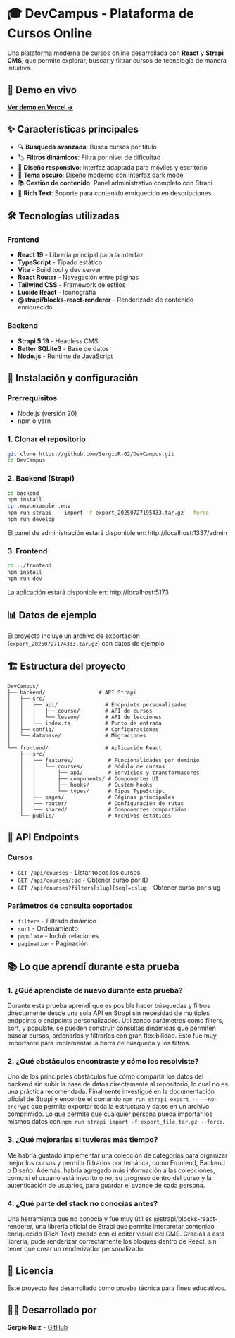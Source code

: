 # 🎓 DevCampus - Plataforma de Cursos Online

Una plataforma moderna de cursos online desarrollada con **React** y **Strapi CMS**, que permite explorar, buscar y filtrar cursos de tecnología de manera intuitiva.

## 🚀 Demo en vivo

**[Ver demo en Vercel →](https://dev-campus-two.vercel.app)**

## ✨ Características principales

- 🔍 **Búsqueda avanzada**: Busca cursos por título
- 🏷️ **Filtros dinámicos**: Filtra por nivel de dificultad 
- 📱 **Diseño responsivo**: Interfaz adaptada para móviles y escritorio
- 🌙 **Tema oscuro**: Diseño moderno con interfaz dark mode
- 📚 **Gestión de contenido**: Panel administrativo completo con Strapi
- 🎨 **Rich Text**: Soporte para contenido enriquecido en descripciones

## 🛠️ Tecnologías utilizadas

### Frontend
- **React 19** - Librería principal para la interfaz
- **TypeScript** - Tipado estático
- **Vite** - Build tool y dev server
- **React Router** - Navegación entre páginas
- **Tailwind CSS** - Framework de estilos
- **Lucide React** - Iconografía
- **@strapi/blocks-react-renderer** - Renderizado de contenido enriquecido

### Backend
- **Strapi 5.19** - Headless CMS
- **Better SQLite3** - Base de datos
- **Node.js** - Runtime de JavaScript

## 🚀 Instalación y configuración

### Prerrequisitos
- Node.js (versión 20)
- npm o yarn

### 1. Clonar el repositorio
```bash
git clone https://github.com/SergioR-02/DevCampus.git
cd DevCampus
```

### 2. Backend (Strapi)
```bash
cd backend
npm install
cp .env.example .env
npm run strapi -- import -f export_20250727195433.tar.gz --force
npm run develop
```

El panel de administración estará disponible en: http://localhost:1337/admin

### 3. Frontend
```bash
cd ../frontend
npm install
npm run dev
```

La aplicación estará disponible en: http://localhost:5173

## 📊 Datos de ejemplo

El proyecto incluye un archivo de exportación (`export_20250727174333.tar.gz`) con datos de ejemplo 

## 🏗️ Estructura del proyecto

```
DevCampus/
├── backend/                 # API Strapi
│   ├── src/
│   │   ├── api/               # Endpoints personalizados
│   │   │   ├── course/        # API de cursos
│   │   │   └── lesson/        # API de lecciones
│   │   └── index.ts           # Punto de entrada
│   ├── config/                # Configuraciones
│   └── database/              # Migraciones
│
└── frontend/                  # Aplicación React
    ├── src/
    │   ├── features/           # Funcionalidades por dominio
    │   │   └── courses/        # Módulo de cursos
    │   │       ├── api/        # Servicios y transformadores
    │   │       ├── components/ # Componentes UI
    │   │       ├── hooks/      # Custom hooks
    │   │       └── types/      # Tipos TypeScript
    │   ├── pages/              # Páginas principales
    │   ├── router/             # Configuración de rutas
    │   └── shared/             # Componentes compartidos
    └── public/                 # Archivos estáticos
```

## 📡 API Endpoints

### Cursos
- `GET /api/courses` - Listar todos los cursos
- `GET /api/courses/:id` - Obtener curso por ID
- `GET /api/courses?filters[slug][$eq]=:slug` - Obtener curso por slug

### Parámetros de consulta soportados
- `filters` - Filtrado dinámico
- `sort` - Ordenamiento
- `populate` - Incluir relaciones
- `pagination` - Paginación



## 📚 Lo que aprendí durante esta prueba

### 1. ¿Qué aprendiste de nuevo durante esta prueba?

Durante esta prueba aprendí que es posible hacer búsquedas y filtros directamente desde una sola API en Strapi sin necesidad de múltiples endpoints o endpoints personalizados. Utilizando parámetros como filters, sort, y populate, se pueden construir consultas dinámicas que permiten buscar cursos, ordenarlos y filtrarlos con gran flexibilidad. Esto fue muy importante para implementar la barra de búsqueda y los filtros.

### 2. ¿Qué obstáculos encontraste y cómo los resolviste?

Uno de los principales obstáculos fue cómo compartir los datos del backend sin subir la base de datos directamente al repositorio, lo cual no es una práctica recomendada. Finalmente  investigué en la documentación oficial de Strapi y encontré el comando `npm run strapi export -- --no-encrypt` que permite exportar toda la estructura y datos en un archivo comprimido. Lo que permite que cualquier persona pueda importar los mismos datos con `npm run strapi import -f export_file.tar.gz --force`.

### 3. ¿Qué mejorarías si tuvieras más tiempo?

Me habría gustado implementar una colección de categorías para organizar mejor los cursos y permitir filtrarlos por temática, como Frontend, Backend o Diseño. Además, habría agregado más información a las colecciones, como si el usuario está inscrito o no, su progreso dentro del curso y la autenticación de usuarios, para guardar el avance de cada persona.


### 4. ¿Qué parte del stack no conocías antes?

Una herramienta que no conocía y fue muy útil es @strapi/blocks-react-renderer, una librería oficial de Strapi que permite interpretar contenido enriquecido (Rich Text) creado con el editor visual del CMS. Gracias a esta librería, pude renderizar correctamente los bloques dentro de React, sin tener que crear un renderizador personalizado. 

## 📄 Licencia

Este proyecto fue desarrollado como prueba técnica para fines educativos.

## 👨‍💻 Desarrollado por

**Sergio Ruiz** - [GitHub](https://github.com/SergioR-02)
